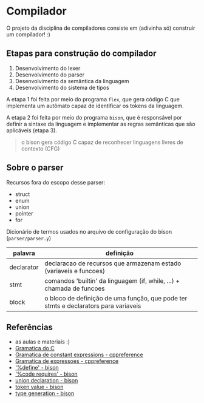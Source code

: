 # Compilador
O projeto da disciplina de compiladores consiste em (adivinha só) construir um compilador! :)


## Etapas para construção do compilador
1. Desenvolvimento do lexer
2. Desenvolvimento do parser
3. Desenvolvimento da semântica da linguagem
4. Desenvolvimento do sistema de tipos

A etapa 1 foi feita por meio do programa `flex`, que gera código C que
implementa um autômato capaz de identificar os tokens da linguagem.

A etapa 2 foi feita por meio do programa `bison`, que é responsável por
definir a sintaxe da linguagem e implementar as regras semânticas que são
aplicáveis (etapa 3).
> o bison gera código C capaz de reconhecer linguagens livres de contexto (CFG)


## Sobre o parser

Recursos fora do escopo desse parser:
* struct
* enum
* union
* pointer
* for


Dicionário de termos usados no arquivo de configuração do bison (`parser/parser.y`)

| palavra        | definição       |
| -------------- | --------------- |
| declarator     | declaracao de recursos que armazenam estado (variaveis e funcoes)                   |
| stmt           | comandos 'builtin' da linguagem (if, while, ...) + chamada de funcoes               |
| block          | o bloco de definição de uma função, que pode ter stmts e declarators para variaveis |


## Referências
* as aulas e materiais :)
* [Gramatica do C](https://www.lysator.liu.se/c/ANSI-C-grammar-y.html)
* [Gramatica de constant expressions - cppreference](https://en.cppreference.com/w/c/language/constant_expression)
* [Gramatica de expressoes - cppreference](https://en.cppreference.com/w/c/language/expressions)
* ['%define' - bison](https://www.gnu.org/software/bison/manual/html_node/_0025define-Summary.html)
* ['%code requires' - bison](https://www.gnu.org/software/bison/manual/html_node/Prologue-Alternatives.html)
* [union declaration - bison](https://www.gnu.org/software/bison/manual/html_node/Union-Decl.html)
* [token value - bison](https://www.gnu.org/software/bison/manual/html_node/Token-Values.html)
* [type generation - bison](https://www.gnu.org/software/bison/manual/html_node/Type-Generation.html)
